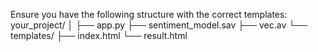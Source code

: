 Ensure you have the following structure with the correct templates:
your_project/
│
├── app.py
├── sentiment_model.sav
├── vec.av
└── templates/
    ├── index.html
    └── result.html

    

